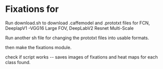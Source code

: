 # Fixations for

Run download.sh to download .caffemodel and .prototxt files for FCN, DeeplapV1 -VGG16 Large FOV, DeepLabV2 Resnet Multi-Scale

Run another sh file for changing the prototxt files into usable formats.

then make the fixations module.

check if script works -- saves images of fixations and heat maps for each class found.


